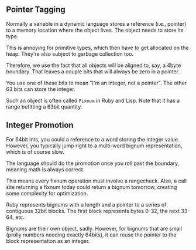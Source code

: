## Pointer Tagging

Normally a variable in a dynamic language stores a reference (i.e.,
pointer) to a memory location where the object lives. The object needs
to store its type.

This is annoying for primitive types, which then have to get allocated
on the heap. They're also subject to garbage collection too.

Therefore, we use the fact that all objects will be aligned to, say, a
4byte boundary. That leaves a couple bits that will always be zero in
a pointer.

You use one of these bits to mean "I'm an integer, not a
pointer". The other 63 bits can store the integer.

Such an object is often called `Fixnum` in Ruby and Lisp. Note that it
has a range befitting a 63bit quantity.

## Integer Promotion

For 64bit ints, you could a reference to a word storing the integer
value. However, you typically jump right to a multi-word bignum
representation, which is of course slow.

The language should do the promotion once you roll past the boundary,
meaning math is always correct.

This means every fixnum operation must involve a rangecheck. Also, a
call site returning a fixnum today could return a bignum tomorrow,
creating some complexity for optimization.

Ruby represents bignums with a length and a pointer to a series of
contiguous 32bit blocks. The first block represents bytes 0-32, the
next 33-64, etc.

Bignums are their own object, sadly. However, for bignums that are
small (prolly numbers needing exactly 64bits), it can reuse the
pointer to the block representation as an integer.
